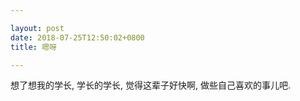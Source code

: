 ```yaml
---

layout: post
date: 2018-07-25T12:50:02+0800
title: 嗯呀

---
```


想了想我的学长, 学长的学长, 觉得这辈子好快啊, 做些自己喜欢的事儿吧.
